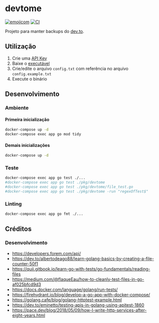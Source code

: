# devtome

[![emojicom](https://img.shields.io/badge/emojicom-%F0%9F%90%9B%20%F0%9F%86%95%20%F0%9F%92%AF%20%F0%9F%91%AE%20%F0%9F%86%98%20%F0%9F%92%A4-%23fff)](http://neni.dev/emojicom) [![CI](https://github.com/nenitf/devtome/actions/workflows/ci.yml/badge.svg)](https://github.com/nenitf/devtome/actions/workflows/ci.yml)

Projeto para manter backups do [dev.to](https://dev.to/).

## Utilização

1. Crie uma [API Key](https://dev.to/settings/account)
2. Baixe o [executável](https://github.com/nenitf/devtome/releases)
3. Crie/edite o arquivo `config.txt` com referência no arquivo `config.example.txt`
4. Execute o binário

## Desenvolvimento

### Ambiente

#### Primeira inicialização

```sh
docker-compose up -d
docker-compose exec app go mod tidy
```

#### Demais inicializações

```sh
docker-compose up -d
```

### Teste

```sh
docker-compose exec app go test ./...
#docker-compose exec app go test ./pkg/devtome
#docker-compose exec app go test ./pkg/devtome/file_test.go
#docker-compose exec app go test ./pkg/devtome -run "regexOfTest$"
```

### Linting

```sh
docker-compose exec app go fmt ./...
```

## Créditos

### Desenvolvimento

- https://developers.forem.com/api/
- https://dev.to/albertodeago88/learn-golang-basics-by-creating-a-file-counter-50f1
- https://quii.gitbook.io/learn-go-with-tests/go-fundamentals/reading-files
- https://medium.com/@flaqueEau/how-to-cleanly-test-files-in-go-af025bfcd9d3
- https://docs.docker.com/language/golang/run-tests/
- https://firehydrant.io/blog/develop-a-go-app-with-docker-compose/
- https://golang.cafe/blog/golang-httptest-example.html
- https://dev.to/eminetto/testing-apis-in-golang-using-apitest-1860
- https://pace.dev/blog/2018/05/09/how-I-write-http-services-after-eight-years.html
